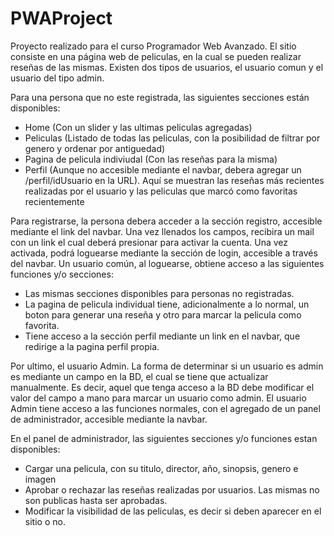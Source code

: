 # PWAProject
Proyecto realizado para el curso Programador Web Avanzado. El sitio consiste en una página web de peliculas, en la cual se pueden realizar reseñas de las mismas. Existen dos tipos de usuarios, el usuario comun y el usuario del tipo admin.

Para una persona que no este registrada, las siguientes secciones están disponibles:

  - Home (Con un slider y las ultimas peliculas agregadas)
  - Peliculas (Listado de todas las peliculas, con la posibilidad de filtrar por genero y ordenar por antiguedad)
  - Pagina de pelicula indiviudal (Con las reseñas para la misma)
  - Perfil (Aunque no accesible mediante el navbar, debera agregar un /perfil/idUsuario en la URL). Aquí se muestran las reseñas más           recientes realizadas por el usuario y las peliculas que marcó como favoritas recientemente

Para registrarse, la persona debera acceder a la sección registro, accesible mediante el link del navbar. Una vez llenados los campos, recibira un mail con un link el cual deberá presionar para activar la cuenta. Una vez activada, podrá loguearse mediante la sección de login, accesible a través del navbar. Un usuario común, al loguearse, obtiene acceso a las siguientes funciones y/o secciones:

  - Las mismas secciones disponibles para personas no registradas. 
  - La pagina de pelicula individual tiene, adicionalmente a lo normal, un boton para generar una reseña y otro para marcar la pelicula       como favorita.
  - Tiene acceso a la sección perfil mediante un link en el navbar, que redirige a la pagina perfil propia.
  
  
Por ultimo, el usuario Admin. La forma de determinar si un usuario es admin es mediante un campo en la BD, el cual se tiene que actualizar manualmente. Es decir, aquel que tenga acceso a la BD debe modificar el valor del campo a mano para marcar un usuario como admin. El usuario Admin tiene acceso a las funciones normales, con el agregado de un panel de administrador, accesible mediante la navbar. 

En el panel de administrador, las siguientes secciones y/o funciones estan disponibles:

  - Cargar una pelicula, con su titulo, director, año, sinopsis, genero e imagen
  - Aprobar o rechazar las reseñas realizadas por usuarios. Las mismas no son publicas hasta ser aprobadas.
  - Modificar la visibilidad de las peliculas, es decir si deben aparecer en el sitio o no.
